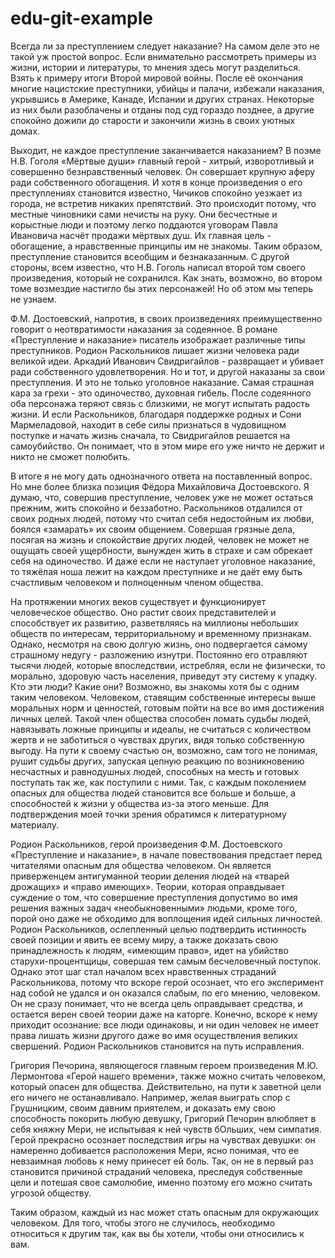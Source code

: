 # edu-git-example

Всегда ли за преступлением следует наказание? На самом деле это не такой уж простой вопрос. Если внимательно рассмотреть примеры из жизни, истории и литературы, то мнения здесь могут разделиться. Взять к примеру итоги Второй мировой войны. После её окончания многие нацистские преступники, убийцы и палачи, избежали наказания, укрывшись в Америке, Канаде, Испании и других странах. Некоторые из них были разоблачены и отданы под суд гораздо позднее, а другие спокойно дожили до старости и закончили жизнь в своих уютных домах.

Выходит, не каждое преступление заканчивается наказанием? В поэме Н.В. Гоголя «Мёртвые души» главный герой - хитрый, изворотливый и совершенно безнравственный человек. Он совершает крупную аферу ради собственного обогащения. И хотя в конце произведения о его преступлениях становится известно, Чичиков спокойно уезжает из города, не встретив никаких препятствий. Это происходит потому, что местные чиновники сами нечисты на руку. Они бесчестные и корыстные люди и поэтому легко поддаются уговорам Павла Ивановича насчёт продажи мёртвых душ. Их главная цель - обогащение, а нравственные принципы им не знакомы. Таким образом, преступление становится всеобщим и безнаказанным. С другой стороны, всем известно, что Н.В. Гоголь написал второй том своего произведения, который не сохранился. Как знать, возможно, во втором томе возмездие настигло бы этих персонажей! Но об этом мы теперь не узнаем.

Ф.М. Достоевский, напротив, в своих произведениях преимущественно говорит о неотвратимости наказания за содеянное. В романе «Преступление и наказание» писатель изображает различные типы преступников. Родион Раскольников лишает жизни человека ради великой идеи. Аркадий Иванович Свидригайлов - развращает и убивает ради собственного удовлетворения. Но и тот, и другой наказаны за свои преступления. И это не только уголовное наказание. Самая страшная кара за грехи - это одиночество, духовная гибель. После содеянного оба персонажа теряют связь с близкими, не могут испытать радость жизни. И если Раскольников, благодаря поддержке родных и Сони Мармеладовой, находит в себе силы признаться в чудовищном поступке и начать жизнь сначала, то Свидригайлов решается на самоубийство. Он понимает, что в этом мире его уже ничто не держит и никто не сможет полюбить.

В итоге я не могу дать однозначного ответа на поставленный вопрос. Но мне более близка позиция Фёдора Михайловича Достоевского. Я думаю, что, совершив преступление, человек уже не может остаться прежним, жить спокойно и беззаботно. Раскольников отдалился от своих родных людей, потому что считал себя недостойным их любви, боялся «замарать» их своим общением. Совершая грязные дела, посягая на жизнь и спокойствие других людей, человек не может не ощущать своей ущербности, вынужден жить в страхе и сам обрекает себя на одиночество. И даже если не наступает уголовное наказание, то тяжёлая ноша лежит на каждом преступнике и не даёт ему быть счастливым человеком и полноценным членом общества.

На протяжении многих веков существует и функционирует человеческое общество. Оно растит своих представителей и способствует их развитию, разветвляясь на миллионы небольших обществ по интересам, территориальному и временному признакам. Однако, несмотря на свою долгую жизнь, оно подвергается самому страшному недугу - разложению изнутри. Постоянно его отравляют тысячи людей, которые впоследствии, истребляя, если не физически, то морально, здоровую часть населения, приведут эту систему к упадку. Кто эти люди? Какие они? Возможно, вы знакомы хотя бы с одним таким человеком. Человеком, ставящим собственные интересы выше моральных норм и ценностей, готовым пойти на все во имя достижения личных целей. Такой член общества способен ломать судьбы людей, навязывать ложные принципы и идеалы, не считаться с количеством жертв и не заботиться о чувствах других, видя только собственную выгоду. На пути к своему счастью он, возможно, сам того не понимая, рушит судьбы других, запуская цепную реакцию по возникновению несчастных и равнодушных людей, способных на месть и готовых поступать так же, как поступили с ними. Так, с каждым поколением опасных для общества людей становится все больше и больше, а способностей к жизни у общества из-за этого меньше. Для подтверждения моей точки зрения обратимся к литературному материалу.

Родион Раскольников, герой произведения Ф.М. Достоевского «Преступление и наказание», в начале повествования предстает перед читателями опасным для общества человеком. Он является приверженцем антигуманной теории деления людей на «тварей дрожащих» и «право имеющих». Теории, которая оправдывает суждение о том, что совершение преступления допустимо во имя решения важных задач «необыкновенными» людьми, кроме того, порой оно даже не обходимо для воплощения идей сильных личностей. Родион Раскольников, ослепленный целью подтвердить истинность своей позиции и явить ее всему миру, а также доказать свою принадлежность к людям, «имеющим право», идет на убийство старухи-процентщицы, совершая тем самым бесчеловечный поступок. Однако этот шаг стал началом всех нравственных страданий Раскольникова, потому что вскоре герой осознает, что его эксперимент над собой не удался и он оказался слабым, по его мнению, человеком. Он не сразу понимает, что не всегда цель оправдывает средства, и остается верен своей теории даже на каторге. Конечно, вскоре к нему приходит осознание: все люди одинаковы, и ни один человек не имеет права лишать жизни другого даже во имя осуществления великих свершений. Родион Раскольников становится на путь исправления.

Григория Печорина, являющегося главным героем произведения М.Ю. Лермонтова «Герой нашего времени», также можно считать человеком, который опасен для общества. Действительно, на пути к заветной цели его ничего не останавливало. Например, желая выиграть спор с Грушницким, своим давним приятелем, и доказать ему свою способность покорить любую девушку, Григорий Печорин влюбляет в себя княжну Мери, не испытывая к ней чувств бОльших, чем симпатия. Герой прекрасно осознает последствия игры на чувствах девушки: он намеренно добивается расположения Мери, ясно понимая, что ее невзаимная любовь к нему принесет ей боль. Так, он не в первый раз становится причиной страданий человека, преследуя собственные цели и потешая свое самолюбие, именно поэтому его можно считать угрозой обществу.

Таким образом, каждый из нас может стать опасным для окружающих человеком. Для того, чтобы этого не случилось, необходимо относиться к другим так, как вы бы хотели, чтобы они относились к вам.